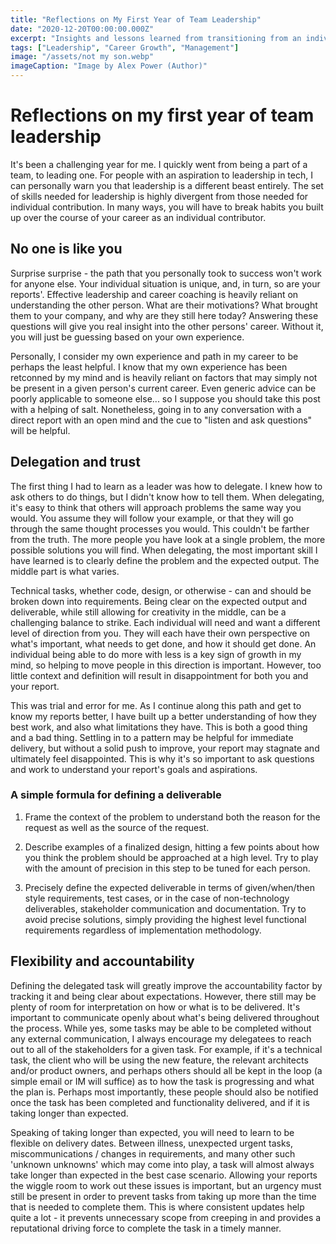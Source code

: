 ```yaml
---
title: "Reflections on My First Year of Team Leadership"
date: "2020-12-20T00:00:00.000Z"
excerpt: "Insights and lessons learned from transitioning from an individual contributor to a team leader in tech."
tags: ["Leadership", "Career Growth", "Management"]
image: "/assets/not my son.webp"
imageCaption: "Image by Alex Power (Author)"
---
```


# Reflections on my first year of team leadership

It's been a challenging year for me. I quickly went from being a part of a team, to leading one. For people with an aspiration to leadership in tech, I can personally warn you that leadership is a different beast entirely. The set of skills needed for leadership is highly divergent from those needed for individual contribution. In many ways, you will have to break habits you built up over the course of your career as an individual contributor.

## No one is like you

Surprise surprise - the path that you personally took to success won't work for anyone else. Your individual situation is unique, and, in turn, so are your reports'. Effective leadership and career coaching is heavily reliant on understanding the other person. What are their motivations? What brought them to your company, and why are they still here today? Answering these questions will give you real insight into the other persons' career. Without it, you will just be guessing based on your own experience. 

Personally, I consider my own experience and path in my career to be perhaps the least helpful. I know that my own experience has been retconned by my mind and is heavily reliant on factors that may simply not be present in a given person's current career. Even generic advice can be poorly applicable to someone else... so I suppose you should take this post with a helping of salt. Nonetheless, going in to any conversation with a direct report with an open mind and the cue to "listen and ask questions" will be helpful.


## Delegation and trust

The first thing I had to learn as a leader was how to delegate. I knew how to ask others to do things, but I didn't know how to tell them. When delegating, it's easy to think that others will approach problems the same way you would. You assume they will follow your example, or that they will go through the same thought processes you would. This couldn't be farther from the truth. The more people you have look at a single problem, the more possible solutions you will find. When delegating, the most important skill I have learned is to clearly define the problem and the expected output. The middle part is what varies.

Technical tasks, whether code, design, or otherwise - can and should be broken down into requirements. Being clear on the expected output and deliverable, while still allowing for creativity in the middle, can be a challenging balance to strike. Each individual will need and want a different level of direction from you. They will each have their own perspective on what's important, what needs to get done, and how it should get done. An individual being able to do more with less is a key sign of growth in my mind, so helping to move people in this direction is important. However, too little context and definition will result in disappointment for both you and your report.

This was trial and error for me. As I continue along this path and get to know my reports better, I have built up a better understanding of how they best work, and also what limitations they have. This is both a good thing and a bad thing. Settling in to a pattern may be helpful for immediate delivery, but without a solid push to improve, your report may stagnate and ultimately feel disappointed. This is why it's so important to ask questions and work to understand your report's goals and aspirations.

### A simple formula for defining a deliverable

1. Frame the context of the problem to understand both the reason for the request as well as the source of the request.

2. Describe examples of a finalized design, hitting a few points about how you think the problem should be approached at a high level. Try to play with the amount of precision in this step to be tuned for each person.

3. Precisely define the expected deliverable in terms of given/when/then style requirements, test cases, or in the case of non-technology deliverables, stakeholder communication and documentation. Try to avoid precise solutions, simply providing the highest level functional requirements regardless of implementation methodology.

## Flexibility and accountability

Defining the delegated task will greatly improve the accountability factor by tracking it and being clear about expectations. However, there still may be plenty of room for interpretation on how or what is to be delivered. It's important to communicate openly about what's being delivered throughout the process. While yes, some tasks may be able to be completed without any external communication, I always encourage my delegatees to reach out to all of the stakeholders for a given task. For example, if it's a technical task, the client who will be using the new feature, the relevant architects and/or product owners, and perhaps others should all be kept in the loop (a simple email or IM will suffice) as to how the task is progressing and what the plan is. Perhaps most importantly, these people should also be notified once the task has been completed and functionality delivered, and if it is taking longer than expected.

Speaking of taking longer than expected, you will need to learn to be flexible on delivery dates. Between illness, unexpected urgent tasks, miscommunications / changes in requirements, and many other such 'unknown unknowns' which may come into play, a task will almost always take longer than expected in the best case scenario. Allowing your reports the wiggle room to work out these issues is important, but an urgency must still be present in order to prevent tasks from taking up more than the time that is needed to complete them. This is where consistent updates help quite a lot - it prevents unnecessary scope from creeping in and provides a reputational driving force to complete the task in a timely manner.

